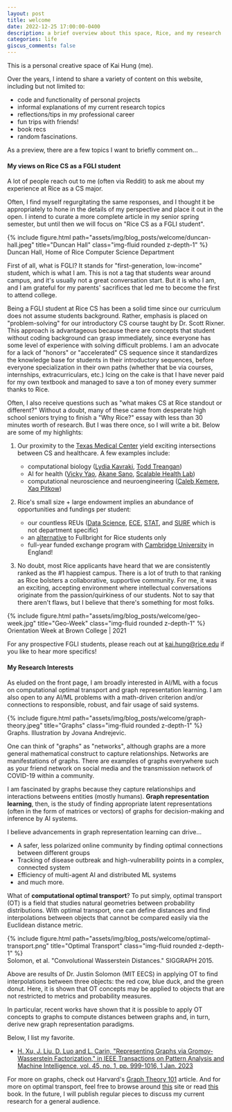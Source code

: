```yaml
---
layout: post
title: welcome
date: 2022-12-25 17:00:00-0400
description: a brief overview about this space, Rice, and my research
categories: life
giscus_comments: false
---
```


This is a personal creative space of Kai Hung (me).



Over the years, I intend to share a variety of content on this website, including but not limited to: 
* code and functionality of personal projects 
* informal explanations of my current research topics 
* reflections/tips in my professional career 
* fun trips with friends!
* book recs
* random fascinations. 

As a preview, there are a few topics I want to briefly comment on... 

#### **My views on Rice CS as a FGLI student**

A lot of people reach out to me (often via Reddit) to ask me about my experience at Rice as a CS major. 

Often, I find myself regurgitating the same responses, and I thought it be appropriately to hone in the details of my perspective and place it out in the open. I intend to curate a more complete article in my senior spring semester, but until then we will focus on "Rice CS as a FGLI student". 

<div class="row">
    <div class="col-sm mt-3 mt-md-0">
        {% include figure.html path="assets/img/blog_posts/welcome/duncan-hall.jpeg" title="Duncan Hall" class="img-fluid rounded z-depth-1" %}
    </div>
</div>
<div class="caption">
    Duncan Hall, Home of Rice Computer Science Department
</div>

First of all, what is FGLI? It stands for "first-generation, low-income" student, which is what I am. This is not a tag that students wear around campus, and it's usually not a great conversation start. But it is who I am, and I am grateful for my parents' sacrifices that led me to become the first to attend college. 

Being a FGLI student at Rice CS has been a solid time since our curriculum does not assume students background. Rather, emphasis is placed on "problem-solving" for our introductory CS course taught by Dr. Scott Rixner. This approach is advantageous because there are concepts that student without coding background can grasp immediately, since everyone has some level of experience with solving difficult problems. I am an advocate for a lack of "honors" or "accelerated" CS sequence since it standardizes the knowledge base for students in their introductory sequences, before everyone specialization in their own paths (whether that be via courses, internships, extracurriculars, etc.) Icing on the cake is that I have never paid for my own textbook and managed to save a ton of money every summer thanks to Rice.

Often, I also receive questions such as "what makes CS at Rice standout or different?" Without a doubt, many of these came from desperate high school seniors trying to finish a "Why Rice?" essay with less than 30 minutes worth of research. But I was there once, so I will write a bit. Below are some of my highlights: 

1. Our proximity to the [Texas Medical Center](https://www.tmc.edu/) yield exciting intersections between CS and healthcare. A few examples include: 
    * computational biology ([Lydia Kavraki](https://www.kavrakilab.org/), [Todd Treangan](https://www.treangenlab.com/))
    * AI for health ([Vicky Yao](https://www.cs.rice.edu/~vy/), [Akane Sano](https://compwell.rice.edu/), [Scalable Health Lab](http://sh.rice.edu/))
    * computational neuroscience and neuroengineering ([Caleb Kemere](http://rnel.rice.edu/), [Xaq Pitkow](https://xaqlab.com/))

2. Rice's small size + large endowment implies an abundance of opportunities and fundings per student:  
    * our countless REUs ([Data Science](https://csweb.rice.edu/academics/undergraduate-programs/opportunities/reu-data-science), [ECE](https://eceweb.rice.edu/academics/undergraduate-programs/research-experiences), [STAT](https://statistics.rice.edu/academics/undergraduate/research-experiences-undergraduates), and [SURF](https://ouri.rice.edu/research-programs/surf) which is not department specific)
    * an [alternative](https://graduate.rice.edu/academics/finance/wagoneraward) to Fullbright for Rice students only
    * full-year funded exchange program with [Cambridge University](https://abroadtd.rice.edu/index.cfm?FuseAction=Programs.ViewProgramAngular&id=37655) in England!

3. No doubt, most Rice applicants have heard that we are consistently ranked as the #1 happiest campus. There is a lot of truth to that ranking as Rice bolsters a collaborative, supportive community. For me, it was an exciting, accepting environment where intellectual conversations originate from the passion/quirkiness of our students. Not to say that there aren't flaws, but I believe that there's something for most folks. 

<div class="row">
    <div class="col-sm mt-3 mt-md-0">
        {% include figure.html path="assets/img/blog_posts/welcome/geo-week.jpg" title="Geo-Week" class="img-fluid rounded z-depth-1" %}
    </div>
</div>
<div class="caption">
    Orientation Week at Brown College | 2021
</div>

For any prospective FGLI students, please reach out at [kai.hung@rice.edu](mailto:kai.hung@rice.edu) if you like to hear more specifics! 

#### **My Research Interests**

As eluded on the front page, I am broadly interested in AI/ML with a focus on computational optimal transport and graph representation learning. I am also open to any AI/ML problems with a math-driven criterion and/or connections to responsible, robust, and fair usage of said systems.

<div class="row">
    <div class="col-sm mt-3 mt-md-0">
        {% include figure.html path="assets/img/blog_posts/welcome/graph-theory.jpeg" title="Graphs" class="img-fluid rounded z-depth-1" %}
    </div>
</div>
<div class="caption">
    Graphs. Illustration by Jovana Andrejevic. 
</div>

One can think of "graphs" as "networks", although graphs are a more general mathematical construct to capture relationships. Networks are manifestations of graphs. There are examples of graphs everywhere such as your friend network on social media and the transmission network of COVID-19 within a community. 

I am fascinated by graphs because they capture relationships and interactions betweens entities (mostly humans). **Graph representation learning**, then, is the study of finding appropriate latent representations (often in the form of matrices or vectors) of graphs for decision-making and inference by AI systems. 

I believe advancements in graph representation learning can drive... 
* A safer, less polarized online community by finding optimal connections between different groups
* Tracking of disease outbreak and high-vulnerability points in a complex, connected system
* Efficiency of multi-agent AI and distributed ML systems 
* and much more.

What of **computational optimal transport**? To put simply, optimal transport (OT) is a field that studies natural geometries between probability distributions. With optimal transport, one can define distances and find interpolations between objects that cannot be compared easily via the Euclidean distance metric. 

<div class="row">
    <div class="col-sm mt-3 mt-md-0">
        {% include figure.html path="assets/img/blog_posts/welcome/optimal-transport.png" title="Optimal Transport" class="img-fluid rounded z-depth-1" %}
    </div>
</div>
<div class="caption">
    Solomon, et al. "Convolutional Wasserstein Distances." SIGGRAPH 2015.
</div>

Above are results of Dr. Justin Solomon (MIT EECS) in applying OT to find interpolations between three objects: the red cow, blue duck, and the green donut. Here, it is shown that OT concepts may be applied to objects that are not restricted to metrics and probability measures. 

In particular, recent works have shown that it is possible to apply OT concepts to graphs to compute distances between graphs and, in turn, derive new graph representation paradigms. 

Below, I list my favorite.

* [H. Xu, J. Liu, D. Luo and L. Carin, "Representing Graphs via Gromov-Wasserstein Factorization," in IEEE Transactions on Pattern Analysis and Machine Intelligence, vol. 45, no. 1, pp. 999-1016, 1 Jan. 2023](https://ieeexplore.ieee.org/document/9720092) 

For more on graphs, check out Harvard's [Graph Theory 101](https://sitn.hms.harvard.edu/flash/2021/graph-theory-101/) article. And for more on optimal transport, feel free to browse around [this](https://kantorovich.org/) site or read [this](https://optimaltransport.github.io/) book. In the future, I will publish regular pieces to discuss my current research for a general audience. 